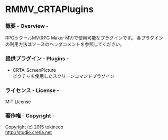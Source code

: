 # RMMV_CRTAPlugins

### 概要 - Overview -
RPGツクールMV(RPG Maker MV)で使用可能なプラグインです。
各プラグインの利用方法はソースのヘッダコメントを参照してください。

### 提供プラグイン - Plugins -

* CRTA_ScreenPicture  
ピクチャを使用したスクリーンコマンドプラグイン

### ライセンス - License -
MIT License

### 著作権 - Copyright -
Copyright (c) 2015 tokineco  
<http://studio.cretia.net>